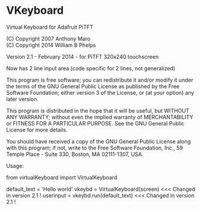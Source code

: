 VKeyboard
=========

Virtual Keyboard for Adafruit PiTFT

 (C) Copyright 2007 Anthony Maro<br>
 (C) Copyright 2014 William B Phelps

   Version 2.1 - February 2014 - for PiTFT 320x240 touchscreen

   Now has 2 line input area (code specific for 2 lines, not generalized)

   This program is free software; you can redistribute it and/or
   modify it under the terms of the GNU General Public License as
   published by the Free Software Foundation; either version 3 of the
   License, or (at your option) any later version.

   This program is distributed in the hope that it will be useful, but
   WITHOUT ANY WARRANTY; without even the implied warranty of
   MERCHANTABILITY or FITNESS FOR A PARTICULAR PURPOSE. See the GNU
   General Public License for more details.

   You should have received a copy of the GNU General Public License
   along with this program; if not, write to the Free Software
   Foundation, Inc., 59 Temple Place - Suite 330, Boston, MA
   02111-1307, USA.

   Usage:

   from virtualKeyboard import VirtualKeyboard

   default_text = 'Hello world'
   vkeybd = VirtualKeyboard(screen)         <<< Changed in version 2.1 !
   userinput = vkeybd.run(default_text)     <<< Changed in version 2.1 !


